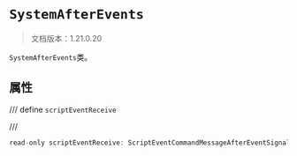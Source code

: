 # `SystemAfterEvents`

> 文档版本：1.21.0.20

`SystemAfterEvents`类。

## 属性

/// define
`scriptEventReceive`


///

```js
read-only scriptEventReceive: ScriptEventCommandMessageAfterEventSignal;
```

